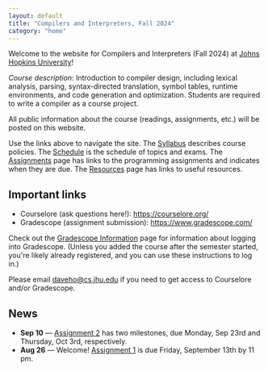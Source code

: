 ```yaml
---
layout: default
title: "Compilers and Interpreters, Fall 2024"
category: "home"
---
```


Welcome to the website for Compilers and Interpreters (Fall 2024) at <a
href="https://www.jhu.edu/">Johns Hopkins University</a>!

*Course description*: Introduction to compiler design, including lexical
analysis, parsing, syntax-directed translation, symbol tables, runtime
environments, and code generation and optimization. Students are required
to write a compiler as a course project.

All public information about the course (readings, assignments, etc.) will
be posted on this website.

Use the links above to navigate the site.  The [Syllabus](syllabus.html)
describes course policies. The [Schedule](schedule.html) is the schedule
of topics and exams.  The [Assignments](assignments.html) page has
links to the programming assignments and indicates when they are due.
The [Resources](resources.html) page has links to useful resources.

## Important links

* Courselore (ask questions here!): <https://courselore.org/>
* Gradescope (assignment submission): <https://www.gradescope.com/>

Check out the [Gradescope Information](gradescope.html) page
for information about logging into Gradescope. (Unless you added the
course after the semester started, you're likely already registered,
and you can use these instructions to log in.)

Please email <daveho@cs.jhu.edu> if you need to get access to Courselore
and/or Gradescope.

## News

* **Sep 10** — [Assignment 2](assign/assign02.html) has two milestones, due
  Monday, Sep 23rd and Thursday, Oct 3rd, respectively.
* **Aug 26** — Welcome! [Assignment 1](assign/assign01.html) is due Friday, September
  13th by 11 pm.
